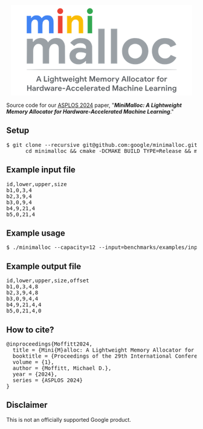<p align="center">
<img src="img/minimalloc.png">
</p>

Source code for our [ASPLOS 2024](https://www.asplos-conference.org/asplos2024/) paper, "***MiniMalloc: A Lightweight Memory Allocator for Hardware-Accelerated Machine Learning***."

## Setup

<pre>
$ git clone --recursive git@github.com:google/minimalloc.git && \
      cd minimalloc && cmake -DCMAKE_BUILD_TYPE=Release && make
</pre>

## Example input file

<pre>
id,lower,upper,size
b1,0,3,4
b2,3,9,4
b3,0,9,4
b4,9,21,4
b5,0,21,4
</pre>

## Example usage

<pre>
$ ./minimalloc --capacity=12 --input=benchmarks/examples/input.12.csv --output=output.csv
</pre>

## Example output file

<pre>
id,lower,upper,size,offset
b1,0,3,4,8
b2,3,9,4,8
b3,0,9,4,4
b4,9,21,4,4
b5,0,21,4,0
</pre>

## How to cite?

<pre>
@inproceedings{Moffitt2024,
  title = {Mini{M}alloc: A Lightweight Memory Allocator for Hardware-Accelerated Machine Learning},
  booktitle = {Proceedings of the 29th International Conference on Architectural Support for Programming Languages and Operating Systems},
  volume = {1},
  author = {Moffitt, Michael D.},
  year = {2024},
  series = {ASPLOS 2024}
}
</pre>

## Disclaimer

This is not an officially supported Google product.
